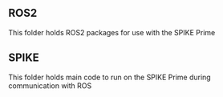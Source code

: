 ## ROS2 
This folder holds ROS2 packages for use with the SPIKE Prime

## SPIKE
This folder holds main code to run on the SPIKE Prime during communication with ROS
